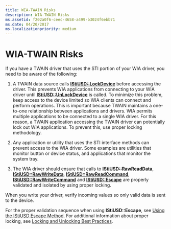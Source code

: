 ```yaml
---
title: WIA-TWAIN Risks
description: WIA-TWAIN Risks
ms.assetid: f202a0f6-ceec-4658-a499-b3024f6ebb71
ms.date: 04/20/2017
ms.localizationpriority: medium
---
```


# WIA-TWAIN Risks





If you have a TWAIN driver that uses the STI portion of your WIA driver, you need to be aware of the following:

1.  A TWAIN data source calls [**IStiUSD::LockDevice**](https://docs.microsoft.com/windows-hardware/drivers/ddi/content/stiusd/nf-stiusd-istiusd-lockdevice) before accessing the driver. This prevents WIA applications from connecting to your WIA driver until [**IStiUSD::UnLockDevice**](https://docs.microsoft.com/windows-hardware/drivers/ddi/content/stiusd/nf-stiusd-istiusd-unlockdevice) is called. To minimize this problem, keep access to the device limited so WIA clients can connect and perform operations. This is important because TWAIN maintains a one-to-one relationship between applications and drivers. WIA permits multiple applications to be connected to a single WIA driver. For this reason, a TWAIN application accessing the TWAIN driver can potentially lock out WIA applications. To prevent this, use proper locking methodology.

2.  Any application or utility that uses the STI interface methods can prevent access to the WIA driver. Some examples are utilities that monitor button or device status, and applications that monitor the system tray.

3.  The WIA driver should ensure that calls to [**IStiUSD::RawReadData**](https://docs.microsoft.com/windows-hardware/drivers/ddi/content/stiusd/nf-stiusd-istiusd-rawreaddata), [**IStiUSD::RawWriteData**](https://docs.microsoft.com/windows-hardware/drivers/ddi/content/stiusd/nf-stiusd-istiusd-rawwritedata), [**IStiUSD::RawReadCommand**](https://docs.microsoft.com/windows-hardware/drivers/ddi/content/stiusd/nf-stiusd-istiusd-rawreadcommand), [**IStiUSD::RawWriteCommand**](https://docs.microsoft.com/windows-hardware/drivers/ddi/content/stiusd/nf-stiusd-istiusd-rawwritecommand) and [**IStiUSD::Escape**](https://docs.microsoft.com/windows-hardware/drivers/ddi/content/stiusd/nf-stiusd-istiusd-escape) are properly validated and isolated by using proper locking.

When you write your driver, verify incoming values so only valid data is sent to the device.

For the proper validation sequence when using **IStiUSD::Escape**, see [Using the IStiUSD Escape Method](using-the-istiusd-escape-method.md). For additional information about proper locking, see [Locking and Unlocking Best Practices](locking-and-unlocking-best-practices.md).

 

 




